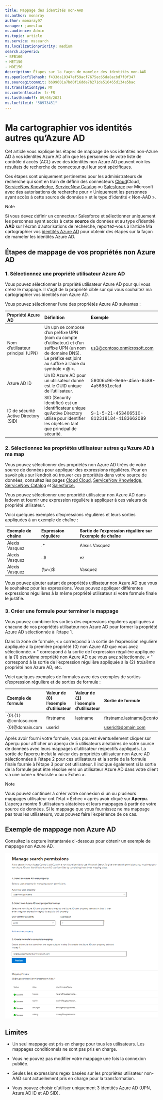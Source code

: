 ```yaml
---
title: Mappage des identités non-AAD
ms.author: monaray
author: monaray97
manager: jameslau
ms.audience: Admin
ms.topic: article
ms.service: mssearch
ms.localizationpriority: medium
search.appverid:
- BFB160
- MET150
- MOE150
description: Étapes sur la façon de mameler des identités non-AAD
ms.openlocfilehash: f433da10347ef59acf7675ec65da8acbd7f0f347
ms.sourcegitcommit: bb99601a7bd0f16dde7b271de516465d134e5bac
ms.translationtype: MT
ms.contentlocale: fr-FR
ms.lasthandoff: 09/08/2021
ms.locfileid: "58973451"
---
```

# <a name="map-your-non-azure-ad-identities"></a>Ma cartographier vos identités autres qu’Azure AD  

Cet article vous explique les étapes de mappage de vos identités non-Azure AD à vos identités Azure AD afin que les personnes de votre liste de contrôle d’accès (ACL) avec des identités non Azure AD peuvent voir les résultats de recherche de connecteur qui leur sont spécifiques.

Ces étapes sont uniquement pertinentes pour les administrateurs de recherche qui sont en train de définir des connecteurs [Cloud](confluence-cloud-connector.md)Cloud, [ServiceNow Knowledge,](servicenow-knowledge-connector.md) [ServiceNow Catalog](servicenow-catalog-connector.md) ou [Salesforce](salesforce-connector.md) par Microsoft avec des autorisations de recherche pour « Uniquement les personnes ayant accès à cette source de données » et le type d’identité « Non-AAD ».

>[!NOTE]
>Si vous devez définir un connecteur Salesforce et sélectionner uniquement les personnes ayant accès à cette **source** de données et au type d’identité **AAD** sur l’écran d’autorisations de recherche, reportez-vous à l’article Ma cartographier vos [identités Azure AD](map-aad.md) pour obtenir des étapes sur la façon de mameler les identités Azure AD.  

## <a name="steps-for-mapping-your-non-azure-ad-properties"></a>Étapes de mappage de vos propriétés non Azure AD

### <a name="1-select-an-azure-ad-user-property"></a>1. Sélectionnez une propriété utilisateur Azure AD  

Vous pouvez sélectionner la propriété utilisateur Azure AD pour qui vous créez le mappage. Il s’agit de la propriété cible sur qui vous souhaitez ma cartographier vos identités non Azure AD.  

Vous pouvez sélectionner l’une des propriétés Azure AD suivantes :

| Propriété Azure AD    | Définition           | Exemple         |
| :------------------- | :------------------- |:--------------- |
| Nom d’utilisateur principal (UPN)  | Un upn se compose d’un préfixe UPN (nom du compte d’utilisateur) et d’un suffixe UPN (un nom de domaine DNS). Le préfixe est joint au suffixe à l’aide du symbole « @ ». | us1@contoso.onmicrosoft.com |
| Azure AD ID                 | Un ID Azure AD pour un utilisateur donné est le GUID unique de l’utilisateur.                 | 58006c96-9e6e-45ea-8c88-4a56851eefad            |
| ID de sécurité Active Directory (SID)                  | SID (Security Identifier) est un identificateur unique qu’Active Directory utilise pour identifier les objets en tant que principal de sécurité.                  | S-1-5-21-453406510-812318184-4183662089             |

### <a name="2-select-non-azure-ad-user-properties-to-map"></a>2. Sélectionnez les propriétés utilisateur autres qu’Azure AD à ma map

Vous pouvez sélectionner des propriétés non Azure AD tirées de votre source de données pour appliquer des expressions régulières. Pour en savoir plus sur l’endroit où trouver ces propriétés dans votre source de données, consultez les pages [Cloud Cloud,](confluence-cloud-connector.md) [ServiceNow Knowledge,](servicenow-knowledge-connector.md) [ServiceNow Catalog](servicenow-catalog-connector.md) et [Salesforce.](salesforce-connector.md)  

Vous pouvez sélectionner une propriété utilisateur non Azure AD dans ladown et fournir une expression régulière à appliquer à ces valeurs de propriété utilisateur.

Voici quelques exemples d’expressions régulières et leurs sorties appliquées à un exemple de chaîne : 

| Exemple de chaîne                  | Expression régulière                 | Sortie de l’expression régulière sur l’exemple de chaîne           |
| :------------------- | :------------------- |:---------------|
| Alexis Vasquez  | .* | Alexis Vasquez |
| Alexis Vasquez                 | ..$                 | ez            |
| Alexis Vasquez                  | (\w+)$                  | Vasquez             |

Vous pouvez ajouter autant de propriétés utilisateur non Azure AD que vous le souhaitez pour les expressions. Vous pouvez appliquer différentes expressions régulières à la même propriété utilisateur si votre formule finale le justifie.  

### <a name="3-create-formula-to-complete-mapping"></a>3. Créer une formule pour terminer le mappage

Vous pouvez combiner les sorties des expressions régulières appliquées à chacune de vos propriétés utilisateur non Azure AD pour former la propriété Azure AD sélectionnée à l’étape 1.

Dans la zone de formule, « » correspond à la sortie de l’expression régulière appliquée à la première propriété {0} non Azure AD que vous avez  sélectionnée. « " correspond à la sortie de l’expression régulière appliquée à la {1} *deuxième* propriété non Azure AD que vous avez sélectionnée. « " correspond à la sortie de l’expression régulière appliquée à la {2} *troisième* propriété non Azure AD, etc.  

Voici quelques exemples de formules avec des exemples de sorties d’expression régulière et de sorties de formule : 

| Exemple de formule                  | Valeur de {0} l’exemple d’utilisateur                 | Valeur de {1} l’exemple d’utilisateur           | Sortie de formule                  |
| :------------------- | :------------------- |:---------------|:---------------|
| {0}.{1} @contoso.com  | firstname | lastname |firstname.lastname@contoso.com
| {0}@domain.com                 | userid                 |             |userid@domain.com

Après avoir fourni votre formule,  vous pouvez éventuellement cliquer sur Aperçu pour afficher un aperçu de 5 utilisateurs aléatoires de votre source de données avec leurs mappages d’utilisateur respectifs appliqués. La sortie de l’aperçu inclut la valeur des propriétés utilisateur non Azure AD sélectionnées à l’étape 2 pour ces utilisateurs et la sortie de la formule finale fournie à l’étape 3 pour cet utilisateur. Il indique également si la sortie de la formule peut être résolue vers un utilisateur Azure AD dans votre client via une icône « Réussite » ou « Échec ».  

>[!NOTE]
>Vous pouvez continuer à créer votre connexion si un ou plusieurs mappages utilisateur ont l’état « Échec » après avoir cliqué sur **Aperçu.** L’aperçu montre 5 utilisateurs aléatoires et leurs mappages à partir de votre source de données. Si le mappage que vous fournissez ne ma mappage pas tous les utilisateurs, vous pouvez faire l’expérience de ce cas.

## <a name="sample-non-azure-ad-mapping"></a>Exemple de mappage non Azure AD

Consultez la capture instantanée ci-dessous pour obtenir un exemple de mappage non Azure AD.

![Exemple d’instantané de la façon de remplir la page de mappage non-Azure AD.](media/non-aad-mapping.png)

## <a name="limitations"></a>Limites  

- Un seul mappage est pris en charge pour tous les utilisateurs. Les mappages conditionnels ne sont pas pris en charge.  

- Vous ne pouvez pas modifier votre mappage une fois la connexion publiée.  

- Seules les expressions regex basées sur les propriétés utilisateur non-AAD sont actuellement pris en charge pour la transformation.

- Vous pouvez choisir d’utiliser uniquement 3 identités Azure AD (UPN, Azure AD ID et AD SID).